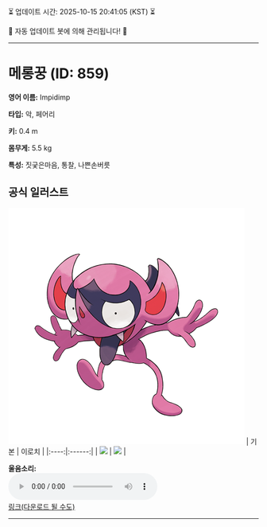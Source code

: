 
⏳ 업데이트 시간: 2025-10-15 20:41:05 (KST) ⏳

🤖 자동 업데이트 봇에 의해 관리됩니다! 🤖

---

# 메롱꿍 (ID: 859)
**영어 이름:** Impidimp

**타입:** 악, 페어리

**키:** 0.4 m

**몸무게:** 5.5 kg

**특성:** 짓궂은마음, 통찰, 나쁜손버릇

## 공식 일러스트
![](https://raw.githubusercontent.com/PokeAPI/sprites/master/sprites/pokemon/other/official-artwork/859.png)
| 기본 | 이로치 |
|:----:|:------:|
| <img src="http://play.pokemonshowdown.com/sprites/ani/impidimp.gif" width="200"> | <img src="http://play.pokemonshowdown.com/sprites/ani-shiny/impidimp.gif" width="200"> |

**울음소리:**<br><audio controls src="https://raw.githubusercontent.com/PokeAPI/cries/main/cries/pokemon/latest/859.ogg"></audio><br> [링크(다운로드 될 수도)](https://raw.githubusercontent.com/PokeAPI/cries/main/cries/pokemon/latest/859.ogg)


---
